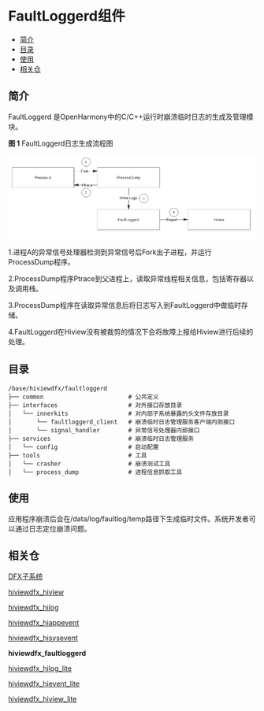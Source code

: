 # FaultLoggerd组件<a name="ZH-CN_TOPIC_0000001162014039"></a>

-   [简介](#section11660541593)
-   [目录](#section161941989596)
-   [使用](#section14197309111)
-   [相关仓](#section1371113476307)

## 简介<a name="section11660541593"></a>

FaultLoggerd 是OpenHarmony中的C/C++运行时崩溃临时日志的生成及管理模块。

**图 1**  FaultLoggerd日志生成流程图<a name="fig4460722185514"></a>  


![](figures/zh-cn_image_0000001115694148.png)

1.进程A的异常信号处理器检测到异常信号后Fork出子进程，并运行ProcessDump程序。

2.ProcessDump程序Ptrace到父进程上，读取异常线程相关信息，包括寄存器以及调用栈。

3.ProcessDump程序在读取异常信息后将日志写入到FaultLoggerd中做临时存储。

4.FaultLoggerd在Hiview没有被裁剪的情况下会将故障上报给Hiview进行后续的处理。

## 目录<a name="section161941989596"></a>

```
/base/hiviewdfx/faultloggerd
├── common                        # 公共定义
├── interfaces                    # 对外接口存放目录
│   └── innerkits                 # 对内部子系统暴露的头文件存放目录
│       └── faultloggerd_client   # 崩溃临时日志管理服务客户端内部接口
│       └── signal_handler        # 异常信号处理器内部接口
├── services                      # 崩溃临时日志管理服务
│   └── config                    # 启动配置
├── tools                         # 工具
│   └── crasher                   # 崩溃测试工具
│   └── process_dump              # 进程信息抓取工具
```

## 使用<a name="section14197309111"></a>

应用程序崩溃后会在/data/log/faultlog/temp路径下生成临时文件。系统开发者可以通过日志定位崩溃问题。

## 相关仓<a name="section1371113476307"></a>

[DFX子系统](https://gitee.com/openharmony/docs/blob/master/zh-cn/readme/DFX%E5%AD%90%E7%B3%BB%E7%BB%9F.md)

[hiviewdfx\_hiview](https://gitee.com/openharmony/hiviewdfx_hiview/blob/master/README_zh.md)

[hiviewdfx\_hilog](https://gitee.com/openharmony/hiviewdfx_hilog/blob/master/README_zh.md)

[hiviewdfx\_hiappevent](https://gitee.com/openharmony/hiviewdfx_hiappevent/blob/master/README_zh.md)

[hiviewdfx\_hisysevent](https://gitee.com/openharmony/hiviewdfx_hisysevent/blob/master/README_zh.md)

**hiviewdfx\_faultloggerd**

[hiviewdfx\_hilog\_lite](https://gitee.com/openharmony/hiviewdfx_hilog_lite/blob/master/README_zh.md)

[hiviewdfx\_hievent\_lite](https://gitee.com/openharmony/hiviewdfx_hievent_lite/blob/master/README_zh.md)

[hiviewdfx\_hiview\_lite](https://gitee.com/openharmony/hiviewdfx_hiview_lite/blob/master/README_zh.md)

